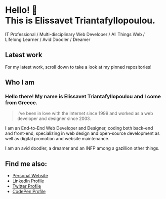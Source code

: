 # Hello! :wave: <br>This is Elissavet Triantafyllopoulou.    
IT Professional / Multi-disciplinary Web Developer / All Things Web / Lifelong Learner / Avid Doodler / Dreamer

## Latest work

For my latest work, scroll down to take a look at my pinned repositories!

## Who I am

### Hello there! My name is Elissavet Triantafyllopoulou and I come from Greece.

> I've been in love with the Internet since 1999 and worked as a web developer and designer since 2003.

I am an End-to-End Web Developer and Designer, coding both back-end and front-end, specializing in web design and open-source development as well as digital promotion and website maintenance.

I am an avid doodler, a dreamer and an INFP among a gazillion other things.

## Find me also:

* [Personal Website](https://elissavet.me "Personal Website")
* [LinkedIn Profile](https://gr.linkedin.com/in/elitriant "LinkedIn Profile")
* [Twitter Profile](https://twitter.com/EliTriant "Twitter Profile")
* [CodePen Profile](https://codepen.io/elisavetTriant/ "CodePen Profile")
